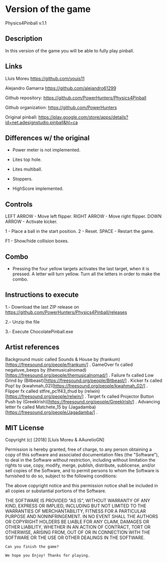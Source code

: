 ﻿# Version of the game

Physics4Pinball v.1.1

## Description

In this version of the game you will be able to fully play pinball.

## Links
Lluis Moreu https://github.com/youis11 

Alejandro Gamarra https://github.com/alejandro61299

Github repository: https://github.com/PowerHunters/Physics4Pinball

Github organization: https://github.com/PowerHunters

Original pinball: https://play.google.com/store/apps/details?id=net.adesignstudio.pinball&hl=ca

## Differences w/ the original

- Power meter is not implemented.

- Lites top hole.

- Lites multiball.

- Stoppers.

- HighScore implemented.

## Controls

LEFT ARROW - Move left flipper.
RIGHT ARROW - Move right flipper.
DOWN ARROW - Activate kicker.

1 - Place a ball in the start position.
2 - Reset.
SPACE - Restart the game.

F1 - Show/hide collision boxes.

## Combo

- Pressing the four yellow targets activates the last target, when it is pressed. A letter will turn yellow. Turn all the letters in order to make the combo.

## Instructions to execute



1.- Download the last ZIP release on https://github.com/PowerHunters/Physics4Pinball/releases


2.- Unzip the file



3.- Execute ChocolatePinball.exe

## Artist references

Background music called Sounds & House by (frankum)[https://freesound.org/people/frankum/] .
GameOver fx called negatuve_beeps by (themusicalnomad)[https://freesound.org/people/themusicalnomad/] .
Failure fx called Low Grind by (Bitbeast)[https://freesound.org/people/Bitbeast/] .
Kicker fx called Pop! by (kwahmah_02)[https://freesound.org/people/kwahmah_02/] .
Flipper fx called stfire_pc1f43_thud by (relwin)[https://freesound.org/people/relwin/] .
Target fx called Projector Button Push by (GreekIrish)[https://freesound.org/people/GreekIrish/] .
Advancing letter fx called Matchete_15 by (Jagadamba) [https://freesound.org/people/Jagadamba/] .

## MIT License

Copyright (c) [2018] [Lluís Moreu & AAurelioGN]

Permission is hereby granted, free of charge, to any person obtaining a copy
of this software and associated documentation files (the "Software"), to deal
in the Software without restriction, including without limitation the rights
to use, copy, modify, merge, publish, distribute, sublicense, and/or sell
copies of the Software, and to permit persons to whom the Software is
furnished to do so, subject to the following conditions:

The above copyright notice and this permission notice shall be included in all
copies or substantial portions of the Software.

THE SOFTWARE IS PROVIDED "AS IS", WITHOUT WARRANTY OF ANY KIND, EXPRESS OR
IMPLIED, INCLUDING BUT NOT LIMITED TO THE WARRANTIES OF MERCHANTABILITY,
FITNESS FOR A PARTICULAR PURPOSE AND NONINFRINGEMENT. IN NO EVENT SHALL THE
AUTHORS OR COPYRIGHT HOLDERS BE LIABLE FOR ANY CLAIM, DAMAGES OR OTHER
LIABILITY, WHETHER IN AN ACTION OF CONTRACT, TORT OR OTHERWISE, ARISING FROM,
OUT OF OR IN CONNECTION WITH THE SOFTWARE OR THE USE OR OTHER DEALINGS IN THE
SOFTWARE.
~~~
Can you finish the game?

We hope you Enjoy! Thanks for playing.
